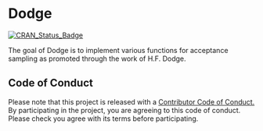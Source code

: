 # Dodge

[![CRAN_Status_Badge](http://www.r-pkg.org/badges/version/Dodge)](https://cran.r-project.org/package=Dodge)

The goal of Dodge is to implement various functions for acceptance sampling as promoted through the work of H.F. Dodge.



## Code of Conduct

Please note that this project is released with a [Contributor Code of Conduct.](CONDUCT.md)
By participating in the project, you are agreeing to this code of conduct. Please check you agree with its terms before participating.



